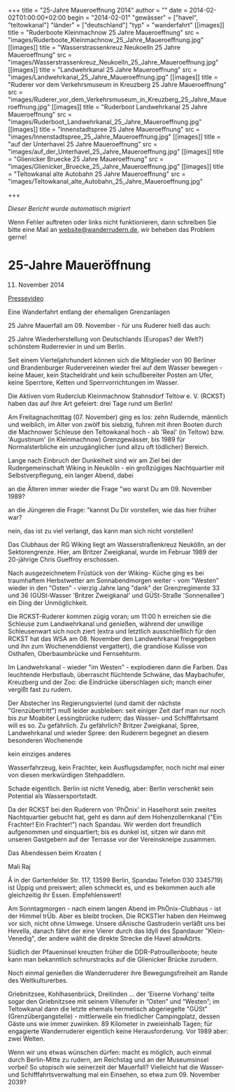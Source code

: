+++
title = "25-Jahre Maueroeffnung 2014"
author = ""
date = 2014-02-02T01:00:00+02:00
begin = "2014-02-01"
"gewässer" = ["havel", "teltowkanal"]
"länder" = ["deutschland"]
"typ" = "wanderfahrt"
[[images]]
title = "Ruderboote Kleinmachnow 25 Jahre Maueroeffnung"
src = "images/Ruderboote_Kleinmachnow_25_Jahre_Maueroeffnung.jpg"
[[images]]
title = "Wasserstrassenkreuz Neukoelln 25 Jahre Maueroeffnung"
src = "images/Wasserstrassenkreuz_Neukoelln_25_Jahre_Maueroeffnung.jpg"
[[images]]
title = "Landwehrkanal 25 Jahre Maueroeffnung"
src = "images/Landwehrkanal_25_Jahre_Maueroeffnung.jpg"
[[images]]
title = "Ruderer vor dem Verkehrsmuseum in Kreuzberg 25 Jahre Maueroeffnung"
src = "images/Ruderer_vor_dem_Verkehrsmuseum_in_Kreuzberg_25_Jahre_Maueroeffnung.jpg"
[[images]]
title = "Ruderboot Landwehrkanal 25 Jahre Maueroeffnung"
src = "images/Ruderboot_Landwehrkanal_25_Jahre_Maueroeffnung.jpg"
[[images]]
title = "Innenstadtspree 25 Jahre Maueroeffnung"
src = "images/Innenstadtspree_25_Jahre_Maueroeffnung.jpg"
[[images]]
title = "auf der Unterhavel 25 Jahre Maueroeffnung"
src = "images/auf_der_Unterhavel_25_Jahre_Maueroeffnung.jpg"
[[images]]
title = "Glienicker Bruecke 25 Jahre Maueroeffnung"
src = "images/Glienicker_Bruecke_25_Jahre_Maueroeffnung.jpg"
[[images]]
title = "Teltowkanal alte Autobahn 25 Jahre Maueroeffnung"
src = "images/Teltowkanal_alte_Autobahn_25_Jahre_Maueroeffnung.jpg"

+++


*Dieser Bericht wurde automatisch migriert*

Wenn Fehler auftreten oder links nicht funktionieren, dann schreiben Sie bitte eine Mail an website@wanderrudern.de, wir beheben das Problem gerne!



# 25-Jahre Maueröffnung


11. November 2014

[Pressevideo](https:/www.youtube.com/watch?feature=player_detailpage&v=kxi_DXgR0hg)

Eine Wanderfahrt entlang der ehemaligen Grenzanlagen

25 Jahre Mauerfall am 09. November - für uns Ruderer hieß das auch:

25 Jahre Wiederherstellung von Deutschlands (Europas? der Welt?) schönstem Ruderrevier in und um Berlin.

Seit einem Vierteljahrhundert können sich die Mitglieder von 90 Berliner und Brandenburger Rudervereinen wieder frei auf dem Wasser bewegen - keine Mauer, kein Stacheldraht und kein schußbereiter Posten am Ufer, keine Sperrtore, Ketten und Sperrvorrichtungen im Wasser.

Die Aktiven vom Ruderclub Kleinmachnow Stahnsdorf Teltow e. V. (RCKST) haben das auf ihre Art gefeiert: drei Tage rund um Berlin!

Am Freitagnachmittag (07. November) ging es los: zehn Rudernde, männlich und weiblich, im Alter von zwölf bis siebzig, fuhren mit ihren Booten durch die Machnower Schleuse den Teltowkanal hoch - ab 'Real' (in Teltow) bzw. 'Augustinum' (in Kleinmachnow) Grenzgewässer, bis 1989 für Normalsterbliche ein unzugänglicher (und allzu oft tödlicher) Bereich.

Lange nach Einbruch der Dunkelheit sind wir am Ziel bei der Rudergemeinschaft Wiking in Neukölln - ein großzügiges Nachtquartier mit Selbstverpflegung, ein langer Abend, dabei

an die Älteren immer wieder die Frage "wo warst Du am 09. November 1989?

an die Jüngeren die Frage: "kannst Du Dir vorstellen, wie das hier früher war?

nein, das ist zu viel verlangt, das kann man sich nicht vorstellen!

Das Clubhaus der RG Wiking liegt am Wasserstraßenkreuz Neukölln, an der Sektorengrenze. Hier, am Britzer Zweigkanal, wurde im Februar 1989 der 20-jährige Chris Gueffroy erschossen.

Nach ausgezeichnetem Früstück von der Wiking- Küche ging es bei traumhaftem Herbstwetter am Sonnabendmorgen weiter - vom "Westen" wieder in den "Osten" - vierzig Jahre lang "dank" der Grenzregimente 33 und 36 (GÜSt-Wasser 'Britzer Zweigkanal' und GÜSt-Straße 'Sonnenallee') ein Ding der Unmöglichkeit.

Die RCKST-Ruderer kommen zügig voran; um 11:00 h erreichen sie die Schleuse zum Landwehrkanal und genießen, während der unwillige Schleusenwart sich noch ziert (extra und letztlich ausschließlich für den RCKST hat das WSA am 08. November den Landwehrkanal freigegeben und ihn zum Wochenenddienst vergattert), die grandiose Kulisse von Osthafen, Oberbaumbrücke und Fernsehturm.

Im Landwehrkanal - wieder "im Westen" - explodieren dann die Farben. Das leuchtende Herbstlaub, überrascht flüchtende Schwäne, das Maybachufer, Kreuzberg und der Zoo: die Eindrücke überschlagen sich; manch einer vergißt fast zu rudern.

Der Abstecher ins Regierungsviertel (und damit der nächste "Grenzübertritt") muß leider ausbleiben: seit einiger Zeit darf man nur noch bis zur Moabiter Lessingbrücke rudern; das Wasser- und Schifffahrtsamt will es so. Zu gefährlich. Zu gefährlich? Britzer Zweigkanal, Spree, Landwehrkanal und wieder Spree: den Ruderern begegnet an diesem besonderen Wochenende

kein einziges anderes

Wasserfahrzeug, kein Frachter, kein Ausflugsdampfer, noch nicht mal einer von diesen merkwürdigen Stehpaddlern.

Schade eigentlich. Berlin ist nicht Venedig, aber: Berlin verschenkt sein Potential als Wassersportstadt.

Da der RCKST bei den Ruderern von 'PhÖnix' in Haselhorst sein zweites Nachtquartier gebucht hat, geht es dann auf dem Hohenzollernkanal ("Ein Frachter! Ein Frachter!") nach Spandau. Wir werden dort freundlich aufgenommen und einquartiert; bis es dunkel ist, sitzen wir dann mit unseren Gastgebern auf der Terrasse vor der Vereinskneipe zusammen.

Das Abendessen beim Kroaten (

Mali Raj

Â in der Gartenfelder Str. 117, 13599 Berlin, Spandau Telefon 030 3345719) ist Üppig und preiswert; allen schmeckt es, und es bekommen auch alle gleichzeitig ihr Essen. Empfehlenswert!

Am Sonntagmorgen - nach einem langen Abend im PhÖnix-Clubhaus - ist der Himmel trÜb. Aber es bleibt trocken. Die RCKSTler haben den Heimweg vor sich, nicht ohne Umwege. Unsere dÄnische Gastruderin verläßt uns bei Hevella, danach fährt der eine Vierer durch das Idyll des Spandauer "Klein-Venedig", der andere wählt die direkte Strecke die Havel abwÃ¤rts.

Südlich der Pfaueninsel kreuzten früher die DDR-Patrouillenboote; heute kann man bekanntlich schnurstracks auf die Glienicker Brücke zurudern.

Noch einmal genießen die Wanderruderer ihre Bewegungsfreiheit am Rande des Weltkulturerbes.

Griebnitzsee, Kohlhasenbrück, Dreilinden ... der 'Eiserne Vorhang' teilte sogar den Griebnitzsee mit seinem Villenufer in ”Osten” und “Westen”; im Teltowkanal dann die letzte ehemals hermetisch abgeriegelte "GÜSt" (Grenzübergangstelle) - mittlerweile ein friedlicher Campingplatz, dessen Gäste uns wie immer zuwinken. 89 Kilometer in zweieinhalb Tagen; für engagierte Wanderruderer eigentlich keine Herausforderung. Vor 1989 aber: zwei Welten.

Wenn wir uns etwas wünschen dürfen: macht es möglich, auch einmal durch Berlin-Mitte zu rudern, am Reichstag und an der Museumsinsel vorbei! So utopisch wie seinerzeit der Mauerfall? Vielleicht hat die Wasser- und Schifffahrtsverwaltung mal ein Einsehen, so etwa zum 09. November 2039?